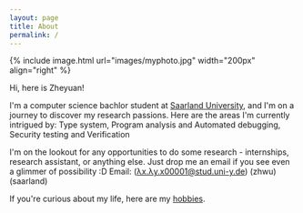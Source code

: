 ```yaml
---
layout: page
title: About
permalink: /
---
```

{% include image.html url="images/myphoto.jpg" width="200px" align="right" %}

Hi, here is Zheyuan! 

I'm a computer science bachlor student at [Saarland University], and I'm on a journey to discover my research passions. Here are the areas I'm currently intrigued by: 
Type system, 
Program analysis and Automated debugging, 
Security testing and Verification

<!-- I enjoy learning new abstract theories at university and would like to find more motivation through practice. So I am currently looking for a student job in coding, for any ideas or information please feel free to [email me] :D -->

I'm on the lookout for any opportunities to do some research - internships, research assistant, or anything else. Just drop me an email if you see even a glimmer of possibility :D 
Email: (λx.λy.x00001@stud.uni-y.de) (zhwu) (saarland)

If you're curious about my life, here are my [hobbies].

[Saarland University]: https://saarland-informatics-campus.de/

[drop me an email]: mailto:zhwu00001@stud.uni-saarland.de

[hobbies]: /misc/